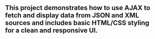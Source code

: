 ## This project demonstrates how to use AJAX to fetch and display data from JSON and XML sources and includes basic HTML/CSS styling for a clean and responsive UI.
